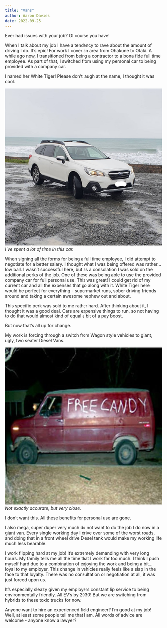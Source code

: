 ```yaml
---
title: "Vans"
author: Aaron Davies
date: 2022-09-25
---
```


Ever had issues with your job? OI course you have! 

When I talk about my job I have a tendency to rave about the amount of driving I do. It’s epic! For work I cover an area from Ohakune to Otaki. A while ago now, I transitioned from being a contractor to a bona fide full time employee. As part of that, I switched from using my personal car to being provided with a company car.

I named her White Tiger! Please don’t laugh at the name, I thought it was cool.

[![levin.](/media/images/blog/whitetiger.jpg)](/media/images/blog/whitetiger.jpg)
_I've spent a lot of time in this car._

When signing all the forms for being a full time employee, I did attempt to negotiate for a better salary. I thought what I was being offered was rather… low ball. I wasn’t successful here, but as a consolation I was sold on the additional perks of the job. One of these was being able to use the provided company car for full personal use. This was great! I could get rid of my current car and all the expenses that go along with it. White Tiger here would be perfect for everything - supermarket runs, sober driving friends around and taking a certain awesome nephew out and about.

This specific perk was sold to me rather hard. After thinking about it, I thought it was a good deal. Cars are expensive things to run, so not having to do that would almost kind of equal a bit of a pay boost.

But now that’s all up for change.

My work is forcing through a switch from Wagon style vehicles to giant, ugly, two seater Diesel Vans.

[![levin.](/media/images/blog/freecandy.jpeg)](/media/images/blog/freecandy.jpeg)
_Not exactly accurate, but very close._

I don’t want this. All these benefits for personal use are gone. 

I also mega, super duper very much do not want to do the job I do now in a giant van. Every single working day I drive over some of the worst roads, and doing that in a front wheel drive Diesel tank would make my working life much less bearable.

I work flipping hard at my job! It’s extremely demanding with very long hours. My family tells me all the time that I work far too much. I think I push myself hard  due to a combination of enjoying the work and being a bit… loyal to my employer. This change in vehicles really feels like a slap in the face to that loyalty. There was no consultation or negotiation at all, it was just forced upon us. 

It’s especially sleazy given my employers constant lip service to being environmentally friendly. All EV’s by 2030! But we are switching from hybrids to these toxic trucks for now.

Anyone want to hire an experienced field engineer? I’m good at my job! Well, at least some people tell me that I am. All words of advice are welcome - anyone know a lawyer?
